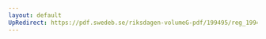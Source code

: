 ```yaml
---
layout: default
UpRedirect: https://pdf.swedeb.se/riksdagen-volumeG-pdf/199495/reg_199495/reg_199495_0050.pdf
---
```

